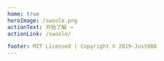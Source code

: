 ```yaml
---
home: true
heroImage: /swoole.png
actionText: 开始了解 →
actionLink: /swoole/

footer: MIT Licensed | Copyright © 2019-Just008
---
```

